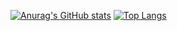 [![Anurag's GitHub stats](https://github-readme-stats.vercel.app/api?username=wkamuy&show_icons=true&theme=tokyonight)](https://github.com/anuraghazra/github-readme-stats)
[![Top Langs](https://github-readme-stats.vercel.app/api/top-langs/?username=wkamuy&theme=tokyonight&card_width=300)](https://github.com/anuraghazra/github-readme-stats)
